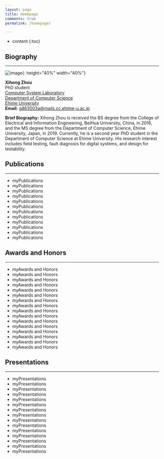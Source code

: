 ```yaml
---
layout: page
title: Homepage
comments: true
permalink: /homepage/

---
```


* content
{:toc}


## Biography

---

![image](https://xihongzhou.github.io/images/zhou.jpg){: height="40%" width="40%"} <br>

**Xihong Zhou** <br> 
PhD student <br> 
[Computer System Laboratory](http://larissa.cs.ehime-u.ac.jp/) <br> 
[Department of Computer Science](https://www.eng.ehime-u.ac.jp/rikougaku/outline/organization/ecs_cs_en.html) <br> 
[Ehime University](https://www.ehime-u.ac.jp/) <br> **Email:** <g863003a@mails.cc.ehime-u.ac.jp> <br>

**Brief Biography:** Xihong Zhou is received the BS degree from the College of Electrical and Information Engineering, BeiHua University, China, in 2016, and the MS degree from the Department of Computer Science, Ehime University, Japan, in 2019. Currently, he is a second year PhD student in the Department of Computer Science at Ehime University. His research interest includes field testing, fault diagnosis for digital systems, and design for testability. <br>



## Publications

---

- myPublications
- myPublications
- myPublications
- myPublications
- myPublications
- myPublications
- myPublications
- myPublications
- myPublications
- myPublications
- myPublications
- myPublications

## Awards and Honors

---

- myAwards and Honors
- myAwards and Honors
- myAwards and Honors
- myAwards and Honors
- myAwards and Honors
- myAwards and Honors
- myAwards and Honors
- myAwards and Honors
- myAwards and Honors
- myAwards and Honors
- myAwards and Honors
- myAwards and Honors
- myAwards and Honors
- myAwards and Honors
- myAwards and Honors
- myAwards and Honors

## Presentations

---

- myPresentations
- myPresentations
- myPresentations
- myPresentations
- myPresentations
- myPresentations
- myPresentations
- myPresentations
- myPresentations
- myPresentations
- myPresentations
- myPresentations
- myPresentations
- myPresentations
- myPresentations
